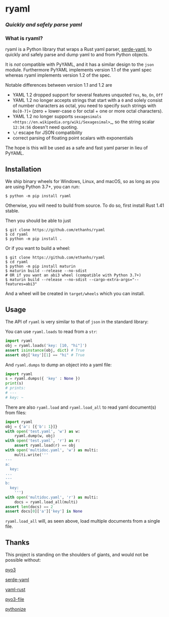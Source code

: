 ryaml
=====

### *Quickly and safely parse yaml*

### What is ryaml?

ryaml is a Python library that wraps a Rust yaml parser, [serde-yaml](https://github.com/dtolnay/serde-yaml), to quickly and safely parse and dump yaml to and from Python objects.

It is *not* compatible with PyYAML, and it has a similar design to the `json` module. Furthermore PyYAML implements version 1.1 of the yaml spec whereas ryaml implements version 1.2 of the spec.

Notable differences between version 1.1 and 1.2 are

- YAML 1.2 dropped support for several features unquoted `Yes`,
  `No`, `On`, `Off`
- YAML 1.2 no longer accepts strings that start with a `0` and solely
  consist of number characters as octal, you need to specify such strings with
  `0o[0-7]+` (zero + lower-case o for octal + one or more octal characters).
- YAML 1.2 no longer supports `sexagesimals
  <https://en.wikipedia.org/wiki/Sexagesimal>`_, so the string scalar
  `12:34:56` doesn't need quoting.
- `\/` escape for JSON compatibility
- correct parsing of floating point scalars with exponentials

The hope is this will be used as a safe and fast yaml parser in lieu of PyYAML.

## Installation

We ship binary wheels for Windows, Linux, and macOS, so as long as you are using Python 3.7+,
you can run:

```
$ python -m pip install ryaml
```

Otherwise, you will need to build from source. To do so, first install Rust 1.41 stable.

Then you should be able to just

```shell
$ git clone https://github.com/ethanhs/ryaml
$ cd ryaml
$ python -m pip install .
```

Or if you want to build a wheel:

```shell
$ git clone https://github.com/ethanhs/ryaml
$ cd ryaml
$ python -m pip install maturin
$ maturin build --release --no-sdist
# OR if you want an abi3 wheel (compatible with Python 3.7+)
$ maturin build --release --no-sdist --cargo-extra-args="--features=abi3"
```

And a wheel will be created in `target/wheels` which you can install.

## Usage

The API of `ryaml` is very similar to that of `json` in the standard library:

You can use `ryaml.loads` to read from a `str`:

```python
import ryaml
obj = ryaml.loads('key: [10, "hi"]')
assert isinstance(obj, dict) # True
assert obj['key'][1] == "hi" # True
```

And `ryaml.dumps` to dump an object into a yaml file:

```python
import ryaml
s = ryaml.dumps({ 'key' : None })
print(s)
# prints:
# ---
# key: ~
```

There are also `ryaml.load` and `ryaml.load_all` to read yaml document(s) from files:

```python
import ryaml
obj = {'a': [{'b': 1}]}
with open('test.yaml', 'w') as w:
    ryaml.dump(w, obj)
with open('test.yaml', 'r') as r:
    assert ryaml.load(r) == obj
with open('multidoc.yaml', 'w') as multi:
    multi.write('''
---
a:
  key:
...
---
b:
  key:
    ''')
with open('multidoc.yaml', 'r') as multi:
    docs = ryaml.load_all(multi)
assert len(docs) == 2
assert docs[0]['a']['key'] is None
```

`ryaml.load_all` will, as seen above, load multiple documents from a single file.


## Thanks

This project is standing on the shoulders of giants, and would not be possible without:

[pyo3](https://pyo3.rs/)

[serde-yaml](https://github.com/dtolnay/serde-yaml)

[yaml-rust](https://github.com/chyh1990/yaml-rust)

[pyo3-file](https://github.com/omerbenamram/pyo3-file)

[pythonize](https://github.com/davidhewitt/pythonize)
